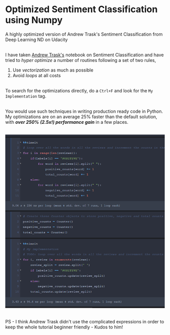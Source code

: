 # Optimized Sentiment Classification using Numpy

A highly optimized version of Andrew Trask's Sentiment Classification from Deep Learning ND on Udacity

<br/>I have taken [Andrew Trask's](http://iamtrask.github.io/ "Andre Trask's") notebook on Sentiment Classification and have tried to _hyper optimize_ a number of routines following a set of two rules,  
1. Use _vectorization_ as much as possible 
2. Avoid _loops_ at all costs  

<br/>To search for the optimizations directly, do a `Ctrl+F` and look for the `My Implementation` tag. 

<br/>You would use such techniques in writing production ready code in Python. My optimizations are on an average 25% faster than the default solution, with _**over 250% (2.5x!) performance gain**_ in a few places.  

<br/>[![~2.5x performance improvement! ](https://github.com/pranjalchaubey/Optimized-Sentiment-Classification-using-Numpy/blob/master/img/optim1.png "~2.5x performance improvement! ")](https://github.com/pranjalchaubey/Optimized-Sentiment-Classification-using-Numpy/blob/master/img/optim1.png "~2.5x performance improvement! ")  

<br/>PS - I think Andrew Trask didn't use the complicated expressions in order to keep the whole tutorial beginner friendly - Kudos to him! 
